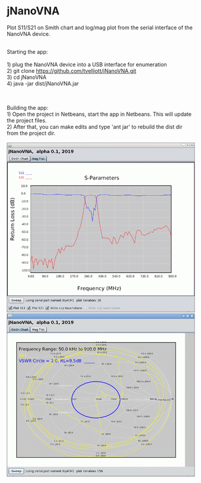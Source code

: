 # jNanoVNA
Plot S11/S21 on Smith chart and log/mag plot from the serial interface of the NanoVNA device.
<BR>

<BR>Starting the app:
<BR>
<BR>1) plug the NanoVNA device into a USB interface for enumeration
<BR>2) git clone https://github.com/tvelliott/jNanoVNA.git
<BR>3) cd jNanoVNA
<BR>4) java -jar dist/jNanoVNA.jar 

<BR>
<BR>Building the app:
<BR>1) Open the project in Netbeans, start the app in Netbeans. This will update the project files.
<BR>2) After that, you can make edits and type 'ant jar' to rebuild the dist dir from the project dir.
<BR>   
<BR>
<img src="https://github.com/tvelliott/jNanoVNA/blob/master/images/jnanovna_s11_s21_bandpass.png">
<BR>   
<img src="https://github.com/tvelliott/jNanoVNA/blob/master/images/jnanovna_bandpass_smith.png">

